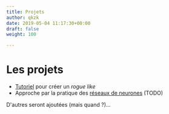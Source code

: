 ```yaml
---
title: Projets
author: qkzk
date: 2019-05-04 11:17:30+00:00
draft: false
weight: 100

---
```


# Les projets

* [Tutoriel](roguetuto) pour créer un _rogue like_
* Approche par la pratique des [réseaux de neurones](nn) (TODO)

D'autres seront ajoutées (mais quand ?)...
